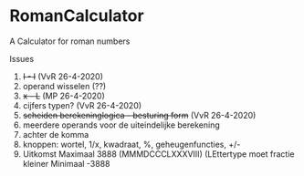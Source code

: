 # RomanCalculator
A Calculator for roman numbers

Issues

1. <s>I - I</s> (VvR 26-4-2020)
2. operand wisselen (??)
3. <s>x - L</s> (MP 26-4-2020)
4. cijfers typen? (VvR 26-4-2020)
5. <s>scheiden berekeninglogica - besturing form</s> (VvR 26-4-2020)
6. meerdere operands voor de uiteindelijke berekening
7. achter de komma
8. knoppen: wortel, 1/x, kwadraat, %, geheugenfuncties, +/-
9. Uitkomst Maximaal 3888 (MMMDCCCLXXXVIII) (LEttertype moet fractie kleiner Minimaal -3888
 
